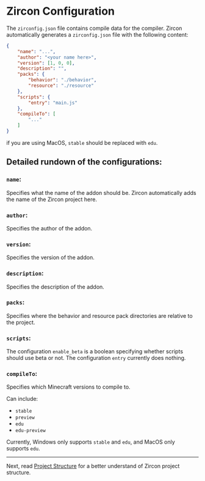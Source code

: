 # Zircon Configuration

The `zirconfig.json` file contains compile data for the compiler. Zircon automatically generates a `zirconfig.json` file with the following content:
```json
{
	"name": "...",
	"author": "<your name here>",
	"version": [1, 0, 0],
	"description": "",
	"packs": {
		"behavior": "./behavior",
		"resource": "./resource"
	},
	"scripts": {
		"entry": "main.js"
	},
	"compileTo": [
		"..."
	]
}
```
if you are using MacOS, `stable` should be replaced with `edu`.

## Detailed rundown of the configurations:

### `name`:
Specifies what the name of the addon should be. Zircon automatically adds the name of the Zircon project here.

### `author`:
Specifies the author of the addon.

### `version`:
Specifies the version of the addon.

### `description`:
Specifies the description of the addon.

### `packs`:
Specifies where the behavior and resource pack directories are relative to the project.

### `scripts`:
The configuration `enable_beta` is a boolean specifying whether scripts should use beta or not. The configuration `entry` currently does nothing.

### `compileTo`:
Specifies which Minecraft versions to compile to.

Can include:
- `stable`
- `preview`
- `edu`
- `edu-preview`

Currently, Windows only supports `stable` and `edu`, and MacOS only supports `edu`.

---

Next, read [Project Structure](./project-structure.md) for a better understand of Zircon project structure.
